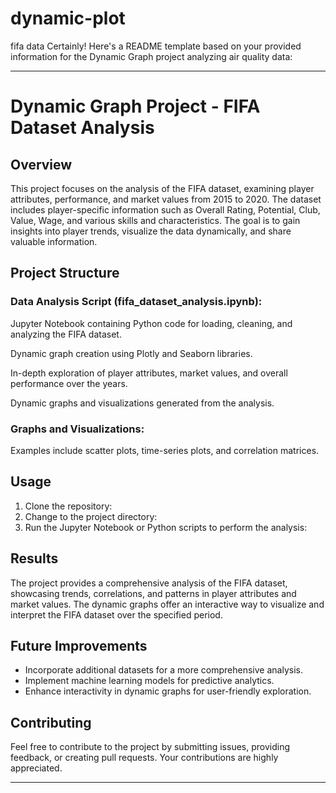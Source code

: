 # dynamic-plot
fifa data
Certainly! Here's a README template based on your provided information for the Dynamic Graph project analyzing air quality data:

---

# Dynamic Graph Project - FIFA Dataset Analysis

## Overview

This project focuses on the analysis of the FIFA dataset, examining player attributes, performance, and market values from 2015 to 2020. The dataset includes player-specific information such as Overall Rating, Potential, Club, Value, Wage, and various skills and characteristics. The goal is to gain insights into player trends, visualize the data dynamically, and share valuable information.

## Project Structure

### Data Analysis Script (fifa_dataset_analysis.ipynb):

Jupyter Notebook containing Python code for loading, cleaning, and analyzing the FIFA dataset.

Dynamic graph creation using Plotly and Seaborn libraries.

In-depth exploration of player attributes, market values, and overall performance over the years.

Dynamic graphs and visualizations generated from the analysis.

### Graphs and Visualizations:

Examples include scatter plots, time-series plots, and correlation matrices.

## Usage

1. Clone the repository:
2. Change to the project directory:
3. Run the Jupyter Notebook or Python scripts to perform the analysis:

## Results

The project provides a comprehensive analysis of the FIFA dataset, showcasing trends, correlations, and patterns in player attributes and market values. The dynamic graphs offer an interactive way to visualize and interpret the FIFA dataset over the specified period.

## Future Improvements

- Incorporate additional datasets for a more comprehensive analysis.
- Implement machine learning models for predictive analytics.
- Enhance interactivity in dynamic graphs for user-friendly exploration.

## Contributing

Feel free to contribute to the project by submitting issues, providing feedback, or creating pull requests. Your contributions are highly appreciated.

---

